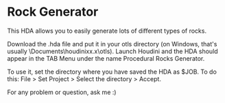 # Rock Generator

This HDA allows you to easily generate lots of different types of rocks.

Download the .hda file and put it in your otls directory (on Windows, that's usually \Documents\houdinixx.x\otls). Launch Houdini and the HDA should appear in the TAB Menu under the name Procedural Rocks Generator.

To use it, set the directory where you have saved the HDA as $JOB. To do this: File > Set Project > Select the directory > Accept.

For any problem or question, ask me :)

